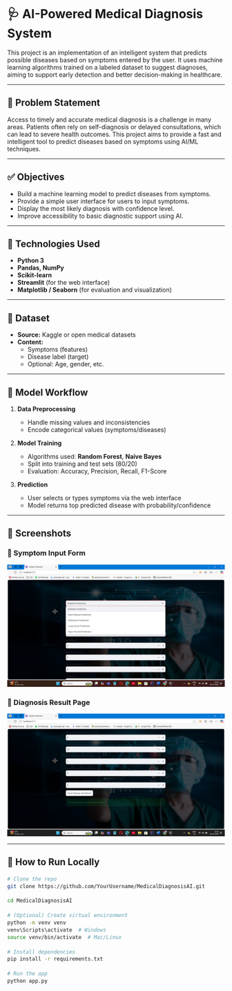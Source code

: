# 🩺 AI-Powered Medical Diagnosis System

This project is an implementation of an intelligent system that predicts possible diseases based on symptoms entered by the user. It uses machine learning algorithms trained on a labeled dataset to suggest diagnoses, aiming to support early detection and better decision-making in healthcare.

---

## 📌 Problem Statement

Access to timely and accurate medical diagnosis is a challenge in many areas. Patients often rely on self-diagnosis or delayed consultations, which can lead to severe health outcomes. This project aims to provide a fast and intelligent tool to predict diseases based on symptoms using AI/ML techniques.

---

## ✅ Objectives

- Build a machine learning model to predict diseases from symptoms.
- Provide a simple user interface for users to input symptoms.
- Display the most likely diagnosis with confidence level.
- Improve accessibility to basic diagnostic support using AI.

---

## 🧠 Technologies Used

- **Python 3**
- **Pandas, NumPy**
- **Scikit-learn**
- **Streamlit** (for the web interface)
- **Matplotlib / Seaborn** (for evaluation and visualization)

---

## 📂 Dataset

- **Source:** Kaggle or open medical datasets
- **Content:**  
  - Symptoms (features)  
  - Disease label (target)  
  - Optional: Age, gender, etc.

---

## 🔄 Model Workflow

1. **Data Preprocessing**
   - Handle missing values and inconsistencies
   - Encode categorical values (symptoms/diseases)

2. **Model Training**
   - Algorithms used: **Random Forest**, **Naive Bayes**
   - Split into training and test sets (80/20)
   - Evaluation: Accuracy, Precision, Recall, F1-Score

3. **Prediction**
   - User selects or types symptoms via the web interface
   - Model returns top predicted disease with probability/confidence

---

## 📸 Screenshots

### 📝 Symptom Input Form
![Symptom Input Form](symptom_input_form.png.png)

### 🧾 Diagnosis Result Page
![Diagnosis Result Page](diagnosis_result_page.png.png)

---

## 🚀 How to Run Locally

```bash
# Clone the repo
git clone https://github.com/YourUsername/MedicalDiagnosisAI.git

cd MedicalDiagnosisAI

# (Optional) Create virtual environment
python -m venv venv
venv\Scripts\activate  # Windows
source venv/bin/activate  # Mac/Linux

# Install dependencies
pip install -r requirements.txt

# Run the app
python app.py
